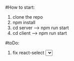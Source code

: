 #How to start:
1. clone the repo  
2. npm install
3. cd server --> npm run start
4. cd client --> npm run start


#toDo:
1. fix react-select <Select> required problem

